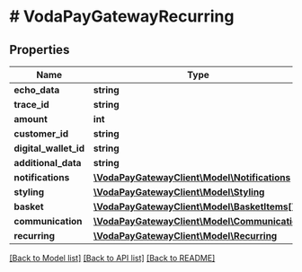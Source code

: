 # # VodaPayGatewayRecurring

## Properties

Name | Type | Description | Notes
------------ | ------------- | ------------- | -------------
**echo_data** | **string** |  | [optional]
**trace_id** | **string** |  | [optional]
**amount** | **int** |  |
**customer_id** | **string** |  | [optional]
**digital_wallet_id** | **string** |  | [optional]
**additional_data** | **string** |  | [optional]
**notifications** | [**\VodaPayGatewayClient\Model\Notifications**](Notifications.md) |  | [optional]
**styling** | [**\VodaPayGatewayClient\Model\Styling**](Styling.md) |  | [optional]
**basket** | [**\VodaPayGatewayClient\Model\BasketItems[]**](BasketItems.md) |  | [optional]
**communication** | [**\VodaPayGatewayClient\Model\Communication**](Communication.md) |  | [optional]
**recurring** | [**\VodaPayGatewayClient\Model\Recurring**](Recurring.md) |  | [optional]

[[Back to Model list]](../../README.md#models) [[Back to API list]](../../README.md#endpoints) [[Back to README]](../../README.md)
